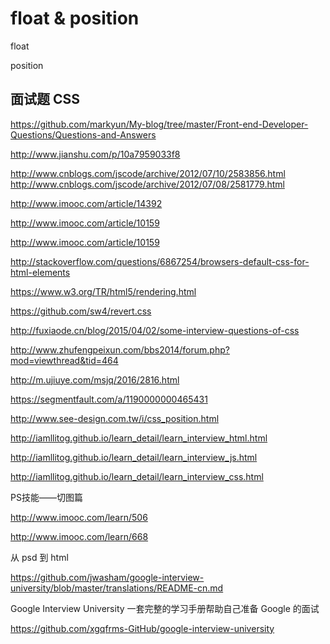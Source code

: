 # float & position  




float 



position 



## 面试题 CSS


https://github.com/markyun/My-blog/tree/master/Front-end-Developer-Questions/Questions-and-Answers


http://www.jianshu.com/p/10a7959033f8


http://www.cnblogs.com/jscode/archive/2012/07/10/2583856.html
http://www.cnblogs.com/jscode/archive/2012/07/08/2581779.html


http://www.imooc.com/article/14392

http://www.imooc.com/article/10159



http://www.imooc.com/article/10159


http://stackoverflow.com/questions/6867254/browsers-default-css-for-html-elements

https://www.w3.org/TR/html5/rendering.html


https://github.com/sw4/revert.css


http://fuxiaode.cn/blog/2015/04/02/some-interview-questions-of-css


http://www.zhufengpeixun.com/bbs2014/forum.php?mod=viewthread&tid=464



http://m.ujiuye.com/msjq/2016/2816.html


https://segmentfault.com/a/1190000000465431


http://www.see-design.com.tw/i/css_position.html


http://iamllitog.github.io/learn_detail/learn_interview_html.html

http://iamllitog.github.io/learn_detail/learn_interview_js.html

http://iamllitog.github.io/learn_detail/learn_interview_css.html


PS技能——切图篇

http://www.imooc.com/learn/506


http://www.imooc.com/learn/668

从 psd 到 html




https://github.com/jwasham/google-interview-university/blob/master/translations/README-cn.md


Google Interview University 一套完整的学习手册帮助自己准备 Google 的面试



https://github.com/xgqfrms-GitHub/google-interview-university





